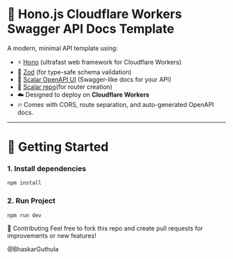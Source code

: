 # 🧪 Hono.js Cloudflare Workers Swagger API Docs Template

A modern, minimal API template using:

- ⚡ [Hono](https://hono.dev/) (ultrafast web framework for Cloudflare Workers)
- 🧩 [Zod](https://zod.dev/) (for type-safe schema validation)
- 📘 [Scalar OpenAPI UI](https://scalar.com/docs/openapi/) (Swagger-like docs for your API)
- 🌳 [Scalar repo](https://github.com/honojs/middleware/tree/main/packages/zod-openapi)(for router creation)
- ☁️ Designed to deploy on **Cloudflare Workers**
- 🔥 Comes with CORS, route separation, and auto-generated OpenAPI docs.

---
# 🚀 Getting Started

### 1. Install dependencies

```bash
npm install
```
### 2. Run Project

```bash
npm run dev
```

🤝 Contributing
Feel free to fork this repo and create pull requests for improvements or new features!

@BhaskarGuthula

